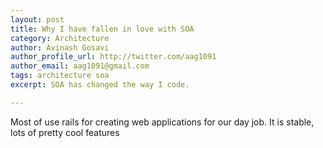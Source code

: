 ```yaml
---
layout: post
title: Why I have fallen in love with SOA
category: Architecture
author: Avinash Gosavi
author_profile_url: http://twitter.com/aag1091
author_email: aag1091@gmail.com
tags: architecture soa
excerpt: SOA has changed the way I code.

---
```


Most of use rails for creating web applications for our day job. It is stable, lots of pretty cool features
